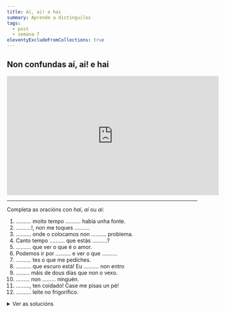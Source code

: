 ```yaml
---
title: Aí, ai! e hai
summary: Aprende a distinguilos
tags:
  - post
  - semana-7
eleventyExcludeFromCollections: true
---
```

## **Non confundas aí, ai! e hai**

<iframe width="560" height="315" src="https://www.youtube.com/embed/MVPBPSRwgbE" frameborder="0" allow="accelerometer; autoplay; encrypted-media; gyroscope; picture-in-picture" allowfullscreen></iframe>

- - -

Completa as oracións con *hai*, *aí* ou *ai:*

1. .......... moito tempo .......... había unha fonte.
2. ..........!, non me toques ..........
3. .......... onde o colocamos non .......... problema.
4. Canto tempo .......... que estás ..........?
5. .......... que ver o que é o amor.
6. Podemos ir por .......... e ver o que ..........
7. .......... tes o que me pediches.
8. .......... que escuro está! Eu .......... non entro
9. ......... máis de dous días que non o vexo.
10. ......... non ......... ninguén.
11. ........., ten coidado! Case me pisas un pé!
12. .......... leite no frigorífico.

<details> <summary> Ver as solucións </summary>

1. **Hai** moito tempo **aí** había unha fonte.
2. **Ai**!, non me toques **aí**.
3. **Aí** onde o colocamos non **ha**i problema.
4. Canto tempo **hai** que estás **aí**?
5. **Hai** que ver o que é o amor.
6. Podemos ir por **aí** e ver o que **hai**.
7. **Aí** tes o que me pediches.
8. **Ai** que escuro está! Eu **aí** non entro
9. **Hai** máis de dous días que non o vexo.
10. **Aí** non **hai** ninguén.
11. **Ai**, ten coidado! Case me pisas un pé!
12. **Hai** leite no frigorífico.